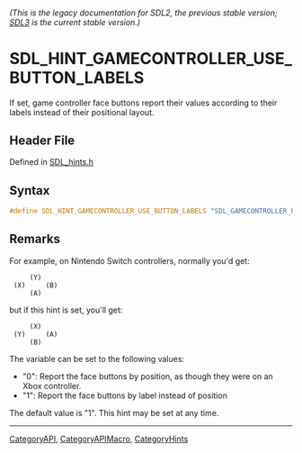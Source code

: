 ###### (This is the legacy documentation for SDL2, the previous stable version; [SDL3](https://wiki.libsdl.org/SDL3/) is the current stable version.)
# SDL_HINT_GAMECONTROLLER_USE_BUTTON_LABELS

If set, game controller face buttons report their values according to their labels instead of their positional layout.

## Header File

Defined in [SDL_hints.h](https://github.com/libsdl-org/SDL/blob/SDL2/include/SDL_hints.h)

## Syntax

```c
#define SDL_HINT_GAMECONTROLLER_USE_BUTTON_LABELS "SDL_GAMECONTROLLER_USE_BUTTON_LABELS"
```

## Remarks

For example, on Nintendo Switch controllers, normally you'd get:

```
     (Y)
 (X)     (B)
     (A)
```

but if this hint is set, you'll get:

```
     (X)
 (Y)     (A)
     (B)
```

The variable can be set to the following values:

- "0": Report the face buttons by position, as though they were on an Xbox
  controller.
- "1": Report the face buttons by label instead of position

The default value is "1". This hint may be set at any time.

----
[CategoryAPI](CategoryAPI), [CategoryAPIMacro](CategoryAPIMacro), [CategoryHints](CategoryHints)

